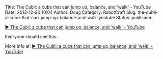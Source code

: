 Title: The Cubli: a cube that can jump up, balance, and 'walk' - YouTube
Date: 2013-12-20 10:04
Author: Doug
Category: RobotCraft
Slug: the-cubli-a-cube-that-can-jump-up-balance-and-walk-youtube
Status: published

[▶ The Cubli: a cube that can jump up, balance, and 'walk' - YouTube](https://www.youtube.com/watch?v=n_6p-1J551Y)

Everyone should see this.

More info at: [▶ The Cubli: a cube that can jump up, balance, and 'walk' - YouTube](https://www.youtube.com/watch?v=n_6p-1J551Y)
